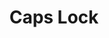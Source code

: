 ---
title: Caps Lock
type: Interview
dateFormat: # "year", otherwise will be displayed MM.YYYY
dateEnd: 
dateStart: 2021-08-30
url: https://www.valiz.nl/en/publications/caps-lock.html
---